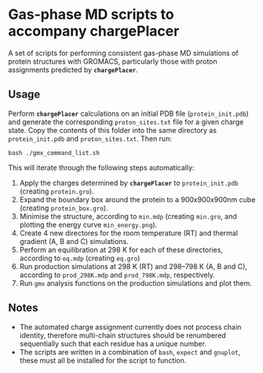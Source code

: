# Gas-phase MD scripts to accompany chargePlacer

A set of scripts for performing consistent gas-phase MD simulations of protein structures with GROMACS, particularly those with proton assignments predicted by **`chargePlacer`**.

## Usage

Perform **`chargePlacer`** calculations on an initial PDB file (`protein_init.pdb`) and generate the corresponding `proton_sites.txt` file for a given charge state. Copy the contents of this folder into the same directory as `protein_init.pdb` and `proton_sites.txt`. Then run:
```
bash ./gmx_command_list.sh
```

This will iterate through the following steps automatically:
1. Apply the charges determined by **`chargePlacer`** to `protein_init.pdb` (creating `protein.gro`).
2. Expand the boundary box around the protein to a 900x900x900nm cube (creating `protein_box.gro`).
3. Minimise the structure, according to `min.mdp` (creating `min.gro`, and plotting the energy curve `min_energy.png`).
4. Create 4 new directores for the room temperature (RT) and thermal gradient (A, B and C) simulations.
5. Perform an equilibration at 298 K for each of these directories, according to `eq.mdp` (creating `eq.gro`)
6. Run production simulations at 298 K (RT) and 298–798 K (A, B and C), according to `prod_298K.mdp` and `prod_798K.mdp`, respectively.
7. Run `gmx` analysis functions on the production simulations and plot them.

## Notes
* The automated charge assignment currently does not process chain identity, therefore multi-chain structures should be renumbered sequentially such that each residue has a unique number.
* The scripts are written in a combination of `bash`, `expect` and `gnuplot`, these must all be installed for the script to function.
